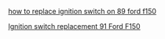 [how to replace ignition switch on 89 ford f150](https://youtu.be/wpw-6oTvUv8)

[Ignition switch replacement 91 Ford F150](https://youtu.be/iUrq_NQYSc8)
